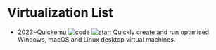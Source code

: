 # Virtualization List

- [2023~Quickemu ![code](https://ng-tech.icu/assets/code.svg) ![star](https://img.shields.io/github/stars/quickemu-project/quickemu)](https://github.com/quickemu-project/quickemu): Quickly create and run optimised Windows, macOS and Linux desktop virtual machines.

